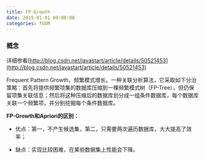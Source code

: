 ```yaml
---
title: FP-Growth
date: 2015-01-01 09:00:00
categories: fbDM
---
```


<script type="text/javascript" src="http://cdn.mathjax.org/mathjax/latest/MathJax.js?config=default"></script>

### 概念

   详细参看[http://blog.csdn.net/javastart/article/details/50521453](http://blog.csdn.net/javastart/article/details/50521453)

   Frequent Pattern Growth，频繁模式增长。一种关联分析算法，它采取如下分治策略：首先将提供频繁项集的数据库压缩到一棵频繁模式树（FP-Tree），但仍保留项集关联信息；然后将这种压缩后的数据库划分成一组条件数据库，每个数据库关联一个频繁项，并分别挖掘每个条件数据库。

   <strong>FP-Growth和Apriori的区别：</strong>

* 优点：第一，不产生候选集，第二，只需要两次遍历数据库，大大提高了效率； 

* 缺点：实现比较困难，在某些数据集上性能会下降。
